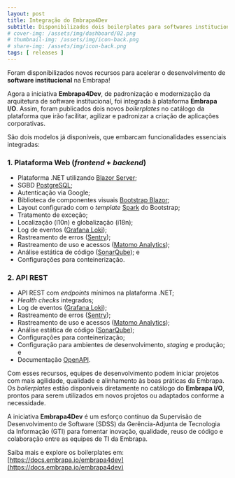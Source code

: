 ```yaml
---
layout: post
title: Integração do Embrapa4Dev
subtitle: Disponibilizados dois boilerplates para softwares institucionais.
# cover-img: /assets/img/dashboard/02.png
# thumbnail-img: /assets/img/icon-back.png
# share-img: /assets/img/icon-back.png
tags: [ releases ]
---
```


Foram disponibilizados novos recursos para acelerar o desenvolvimento de **software institucional** na Embrapa!

Agora a iniciativa **Embrapa4Dev**, de padronização e modernização da arquitetura de software institucional, foi integrada à plataforma **Embrapa I/O**. Assim, foram publicados dois novos _boilerplates_ no catálogo da plataforma que irão facilitar, agilizar e padronizar a criação de aplicações corporativas.

São dois modelos já disponíveis, que embarcam funcionalidades essenciais integradas:

### 1. Plataforma Web (_frontend_ + _backend_)

- Plataforma .NET utilizando [Blazor Server](https://dotnet.microsoft.com/en-us/apps/aspnet/web-apps/blazor);
- SGBD [PostgreSQL](https://www.postgresql.org);
- Autenticação via Google;
- Biblioteca de componentes visuais [Bootstrap Blazor](https://docs.blazorbootstrap.com);
- Layout configurado com o _template_ [Spark](https://themes.getbootstrap.com/product/spark-admin-dashboard-template-reactjs/) do Bootstrap;
- Tratamento de exceção;
- Localização (l10n) e globalização (i18n);
- Log de eventos ([Grafana Loki](https://log.embrapa.io));
- Rastreamento de erros ([Sentry](https://bug.embrapa.io));
- Rastreamento de uso e acessos ([Matomo Analytics](https://hit.embrapa.io));
- Análise estática de código ([SonarQube](https://code.embrapa.io)); e
- Configurações para conteinerização.

### 2. API REST

- API REST com _endpoints_ mínimos na plataforma .NET;
- _Health checks_ integrados;
- Log de eventos ([Grafana Loki](https://log.embrapa.io));
- Rastreamento de erros ([Sentry](https://bug.embrapa.io));
- Rastreamento de uso e acessos ([Matomo Analytics](https://hit.embrapa.io));
- Análise estática de código ([SonarQube](https://code.embrapa.io));
- Configurações para conteinerização;
- Configuração para ambientes de desenvolvimento, _staging_ e produção; e
- Documentação [OpenAPI](https://swagger.io/specification/).

Com esses recursos, equipes de desenvolvimento podem iniciar projetos com mais agilidade, qualidade e alinhamento às boas práticas da Embrapa. Os _boilerplates_ estão disponíveis diretamente no catálogo do **Embrapa I/O**, prontos para serem utilizados em novos projetos ou adaptados conforme a necessidade.

A iniciativa **Embrapa4Dev** é um esforço contínuo da Supervisão de Desenvolvimento de Software (SDSS) da Gerência-Adjunta de Tecnologia da Informação (GTI) para fomentar inovação, qualidade, reuso de código e colaboração entre as equipes de TI da Embrapa.

Saiba mais e explore os boilerplates em: [https://docs.embrapa.io/embrapa4dev](https://docs.embrapa.io/embrapa4dev)
